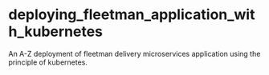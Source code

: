 # deploying_fleetman_application_with_kubernetes
An A-Z deployment of fleetman delivery microservices application using the principle of kubernetes.
